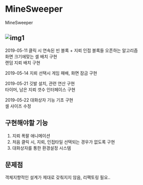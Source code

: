 # MineSweeper
MineSweeper

![img1](./img/img1.png)
---


2019-05-11
클릭 시 연속된 빈 블록 + 지뢰 인접 블록들 오픈하는 알고리즘 <br>
화면 크기에맞는 셀 배치 구현 <br>
랜덤 지뢰 배치 구현 <br>

2019-05-14
지뢰 선택시 게임 패배, 화면 잠금 구현 <br>

2019-05-21
깃발 설치, 관련 연산 구현 <br>
타이머, 남은 지뢰 갯수 인터페이스 구현 <br>

2019-05-22
대화상자 기능 기초 구현 <br>
셀 사이즈 수정 <br>

## 구현해야할 기능
1. 지뢰 폭팔 애니메이션 
2. 처음 클릭 시, 지뢰, 인접타일 선택되는 경우가 없도록 구현
3. 대화상자를 통한 환경설정 시스템

## 문제점
객체지향적인 설계가 제대로 갖춰지지 않음, 리팩토링 필요..
